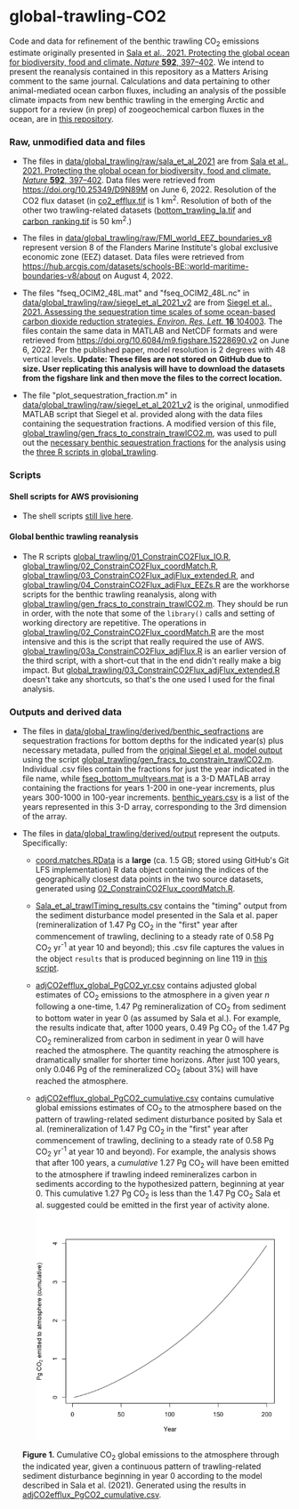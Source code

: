 # global-trawling-CO2
Code and data for refinement of the benthic trawling CO<sub>2</sub> emissions estimate originally presented in [Sala et al., 2021. Protecting the global ocean for biodiversity, food and climate. *Nature* **592**, 397–402](https://doi.org/10.1038/s41586-021-03371-z). We intend to present the reanalysis contained in this repository as a Matters Arising comment to the same journal. Calculations and data pertaining to other animal-mediated ocean carbon fluxes, including an analysis of the possible climate impacts from new benthic trawling in the emerging Arctic and support for a review (in prep) of zoogeochemical carbon fluxes in the ocean, are in [this repository](https://github.com/jamesrco/zoonotic-C).

### Raw, unmodified data and files

* The files in [data/global_trawling/raw/sala_et_al_2021](data/global_trawling/raw/sala_et_al_2021) are from [Sala et al., 2021. Protecting the global ocean for biodiversity, food and climate. *Nature* **592**, 397–402](https://doi.org/10.1038/s41586-021-03371-z). Data files were retrieved from https://doi.org/10.25349/D9N89M on June 6, 2022. Resolution of the CO2 flux dataset (in [co2_efflux.tif]((data/global_trawling/raw/sala_et_al_2021/co2_efflux.tif)) is 1 km<sup>2</sup>. Resolution of both of the other two trawling-related datasets ([bottom_trawling_Ia.tif](data/global_trawling/raw/sala_et_al_2021/bottom_trawling_Ia.tif) and [carbon_ranking.tif](data/global_trawling/raw/sala_et_al_2021/carbon_ranking.tif) is 50 km<sup>2</sup>.)

* The files in [data/global_trawling/raw/FMI_world_EEZ_boundaries_v8](data/global_trawling/raw/FMI_world_EEZ_boundaries_v8) represent version 8 of the Flanders Marine Institute's global exclusive economic zone (EEZ) dataset. Data files were retrieved from https://hub.arcgis.com/datasets/schools-BE::world-maritime-boundaries-v8/about on August 4, 2022.

* The files "fseq_OCIM2_48L.mat" and "fseq_OCIM2_48L.nc" in [data/global_trawling/raw/siegel_et_al_2021_v2](data/global_trawling/raw/siegel_et_al_2021_v2) are from [Siegel et al., 2021. Assessing the sequestration time scales of some ocean-based carbon dioxide reduction strategies. *Environ. Res. Lett.* **16** 104003](https://iopscience.iop.org/article/10.1088/1748-9326/ac0be0#erlac0be0s5). The files contain the same data in MATLAB and NetCDF formats and were retrieved from https://doi.org/10.6084/m9.figshare.15228690.v2 on June 6, 2022. Per the published paper, model resolution is 2 degrees with 48 vertical levels. **Update: These files are not stored on GitHub due to size. User replicating this analysis will have to download the datasets from the figshare link and then move the files to the correct location.**

* The file "plot_sequestration_fraction.m" in [data/global_trawling/raw/siegel_et_al_2021_v2](data/global_trawling/raw/siegel_et_al_2021_v2) is the original, unmodified MATLAB script that Siegel et al. provided along with the data files containing the sequestration fractions. A modified version of this file, [global_trawling/gen_fracs_to_constrain_trawlCO2.m](global_trawling/gen_fracs_to_constrain_trawlCO2.m), was used to pull out the [necessary benthic sequestration fractions](data/global_trawling/derived/benthic_seqfractions) for the analysis using the [three R scripts in global_trawling](global_trawling/).

### Scripts

#### Shell scripts for AWS provisioning

* The shell scripts [still live here](https://github.com/jamesrco/zoonotic-C/tree/main/aws_provisioning). 

#### Global benthic trawling reanalysis

* The R scripts [global_trawling/01_ConstrainCO2Flux_IO.R](global_trawling/01_ConstrainCO2Flux_IO.R), [global_trawling/02_ConstrainCO2Flux_coordMatch.R](global_trawling/02_ConstrainCO2Flux_coordMatch.R), [global_trawling/03_ConstrainCO2Flux_adjFlux_extended.R](global_trawling/03_ConstrainCO2Flux_adjFlux_extended.R), and [global_trawling/04_ConstrainCO2Flux_adjFlux_EEZs.R](global_trawling/04_ConstrainCO2Flux_adjFlux_EEZs.R) are the workhorse scripts for the benthic trawling reanalysis, along with [global_trawling/gen_fracs_to_constrain_trawlCO2.m](global_trawling/gen_fracs_to_constrain_trawlCO2.m). They should be run in order, with the note that some of the `library()` calls and setting of working directory are repetitive. The operations in  [global_trawling/02_ConstrainCO2Flux_coordMatch.R](global_trawling/02_ConstrainCO2Flux_coordMatch.R) are the most intensive and this is the script that really required the use of AWS. [global_trawling/03a_ConstrainCO2Flux_adjFlux.R](global_trawling/03a_ConstrainCO2Flux_adjFlux.R) is an earlier version of the third script, with a short-cut that in the end didn't really make a big impact. But [global_trawling/03_ConstrainCO2Flux_adjFlux_extended.R](global_trawling/03_ConstrainCO2Flux_adjFlux_extended.R) doesn't take any shortcuts, so that's the one used I used for the final analysis.

### Outputs and derived data

* The files in [data/global_trawling/derived/benthic_seqfractions](data/global_trawling/derived/benthic_seqfractions) are sequestration fractions for bottom depths for the indicated year(s) plus necessary metadata, pulled from the [original Siegel et al. model output](data/global_trawling/raw/siegel_et_al_2021_v2) using the script [global_trawling/gen_fracs_to_constrain_trawlCO2.m](global_trawling/gen_fracs_to_constrain_trawlCO2.m). Individual .csv files contain the fractions for just the year indicated in the file name, while [fseq_bottom_multyears.mat](data/global_trawling/derived/benthic_seqfractions/fseq_bottom_multyears.mat) is a 3-D MATLAB array containing the fractions for years 1-200 in one-year increments, plus years 300-1000 in 100-year increments. [benthic_years.csv](data/global_trawling/derived/benthic_seqfractions/benthic_years.csv) is a list of the years represented in this 3-D array, corresponding to the 3rd dimension of the array.

* The files in [data/global_trawling/derived/output](data/global_trawling/derived/output) represent the outputs. Specifically:

    + [coord.matches.RData](data/global_trawling/derived/output/coord.matches.RData) is a **large** (ca. 1.5 GB; stored using GitHub's Git LFS implementation) R data object containing the indices of the geographically closest data points in the two source datasets, generated using [02_ConstrainCO2Flux_coordMatch.R](global_trawling/02_ConstrainCO2Flux_coordMatch.R).
    
    + [Sala_et_al_trawlTiming_results.csv](data/global_trawling/derived/sala_et_al_2021_model/Sala_et_al_trawlTiming_results.csv) contains the "timing" output from the sediment disturbance model presented in the Sala et al. paper (remineralization of 1.47 Pg CO<sub>2</sub> in the "first" year after commencement of trawling, declining to a steady rate of 0.58 Pg CO<sub>2</sub> yr<sup>-1</sup> at year 10 and beyond); this .csv file captures the values in the object `results` that is produced beginning on line 119 in [this script](https://github.com/emlab-ucsb/ocean-conservation-priorities/blob/master/ancillary_analyses/timing_of_trawling_impacts.Rmd).
    
    + [adjCO2efflux_global_PgCO2_yr.csv](data/global_trawling/derived/output/adjCO2efflux_global_PgCO2_yr.csv) contains adjusted global estimates of CO<sub>2</sub> emissions to the atmosphere in a given year *n* following a one-time, 1.47 Pg remineralization of CO<sub>2</sub> from sediment to bottom water in year 0 (as assumed by Sala et al.). For example, the results indicate that, after 1000 years, 0.49 Pg CO<sub>2</sub> of the 1.47 Pg CO<sub>2</sub> remineralized from carbon in sediment in year 0 will have reached the atmosphere. The quantity reaching the atmosphere is dramatically smaller for shorter time horizons. After just 100 years, only 0.046 Pg of the remineralized CO<sub>2</sub> (about 3%) will have reached the atmosphere. 
    
    + [adjCO2efflux_global_PgCO2_cumulative.csv](data/global_trawling/derived/output/adjCO2efflux_global_PgCO2_cumulative.csv) contains cumulative global emissions estimates of CO<sub>2</sub> to the atmosphere based on the pattern of trawling-related sediment disturbance posited by Sala et al. (remineralization of 1.47 Pg CO<sub>2</sub> in the "first" year after commencement of trawling, declining to a steady rate of 0.58 Pg CO<sub>2</sub> yr<sup>-1</sup> at year 10 and beyond). For example, the analysis shows that after 100 years, a *cumulative* 1.27 Pg CO<sub>2</sub> will have been emitted to the atmosphere if trawling indeed remineralizes carbon in sediments according to the hypothesized pattern, beginning at year 0. This cumulative 1.27 Pg CO<sub>2</sub> is less than the 1.47 Pg CO<sub>2</sub> Sala et al. suggested could be emitted in the first year of activity alone.
    ![](img_output/CumulativePgCO2_vs_year.png)
    
    **Figure 1.** Cumulative CO<sub>2</sub> global emissions to the atmosphere through the indicated year, given a continuous pattern of trawling-related sediment disturbance beginning in year 0 according to the model described in Sala et al. (2021). Generated using the results in [adjCO2efflux_PgCO2_cumulative.csv](data/global_trawling/derived/output/adjCO2efflux_PgCO2_cumulative.csv).
